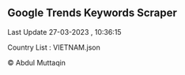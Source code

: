 

## Google Trends Keywords Scraper 
 
Last Update 27-03-2023 , 10:36:15

Country List :
VIETNAM.json



© Abdul Muttaqin 
